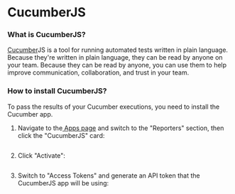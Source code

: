 # CucumberJS

### What is CucumberJS?

[Cucumber](https://cucumber.io/)JS is a tool for running automated tests written in plain language. Because they're written in plain language, they can be read by anyone on your team. Because they can be read by anyone, you can use them to help improve communication, collaboration, and trust in your team.

### How to install CucumberJS?

To pass the results of your Cucumber executions, you need to install the Cucumber app.

1.  Navigate to the[ Apps page](https://app.qase.io/apps) and switch to the "Reporters" section, then click the "CucumberJS" card:



    <figure><img src="https://downloads.intercomcdn.com/i/o/658392055/e4940c65416f70179e3a8755/image.png" alt=""><figcaption></figcaption></figure>
2.  Click "Activate":



    <figure><img src="https://downloads.intercomcdn.com/i/o/658392406/21a96e8cf08b0b3784dabcf3/image.png" alt=""><figcaption></figcaption></figure>
3.  Switch to "Access Tokens" and generate an API token that the CucumberJS app will be using:



    <figure><img src="https://downloads.intercomcdn.com/i/o/658392815/427663e842c5221b960094be/image.png" alt=""><figcaption></figcaption></figure>
